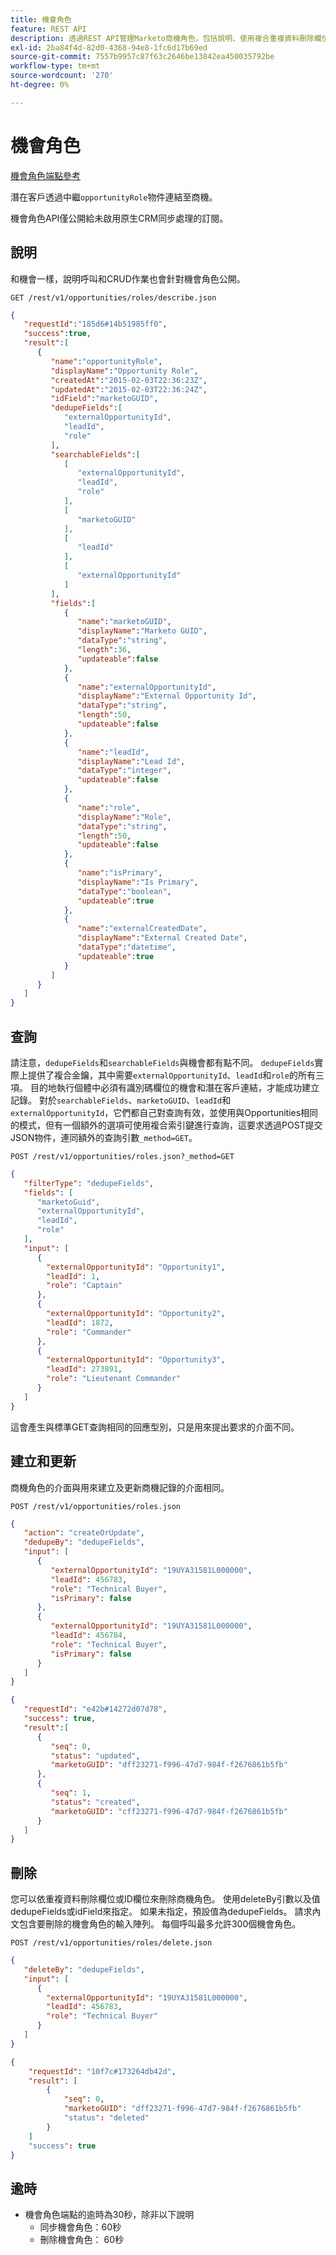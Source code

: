 ```yaml
---
title: 機會角色
feature: REST API
description: 透過REST API管理Marketo商機角色，包括說明、使用複合重複資料刪除欄位進行查詢、建立更新刪除、逾時和無CRM同步。
exl-id: 2ba84f4d-82d0-4368-94e8-1fc6d17b69ed
source-git-commit: 7557b9957c87f63c2646be13842ea450035792be
workflow-type: tm+mt
source-wordcount: '270'
ht-degree: 0%

---
```


# 機會角色

[機會角色端點參考](https://developer.adobe.com/marketo-apis/api/mapi/#tag/Opportunities/operation/getOpportunityRolesUsingGET)

潛在客戶透過中繼`opportunityRole`物件連結至商機。

機會角色API僅公開給未啟用原生CRM同步處理的訂閱。

## 說明

和機會一樣，說明呼叫和CRUD作業也會針對機會角色公開。

```
GET /rest/v1/opportunities/roles/describe.json
```

```json
{
   "requestId":"185d6#14b51985ff0",
   "success":true,
   "result":[
      {
         "name":"opportunityRole",
         "displayName":"Opportunity Role",
         "createdAt":"2015-02-03T22:36:23Z",
         "updatedAt":"2015-02-03T22:36:24Z",
         "idField":"marketoGUID",
         "dedupeFields":[
            "externalOpportunityId",
            "leadId",
            "role"
         ],
         "searchableFields":[
            [
               "externalOpportunityId",
               "leadId",
               "role"
            ],
            [
               "marketoGUID"
            ],
            [
               "leadId"
            ],
            [
               "externalOpportunityId"
            ]
         ],
         "fields":[
            {
               "name":"marketoGUID",
               "displayName":"Marketo GUID",
               "dataType":"string",
               "length":36,
               "updateable":false
            },
            {
               "name":"externalOpportunityId",
               "displayName":"External Opportunity Id",
               "dataType":"string",
               "length":50,
               "updateable":false
            },
            {
               "name":"leadId",
               "displayName":"Lead Id",
               "dataType":"integer",
               "updateable":false
            },
            {
               "name":"role",
               "displayName":"Role",
               "dataType":"string",
               "length":50,
               "updateable":false
            },
            {
               "name":"isPrimary",
               "displayName":"Is Primary",
               "dataType":"boolean",
               "updateable":true
            },
            {
               "name":"externalCreatedDate",
               "displayName":"External Created Date",
               "dataType":"datetime",
               "updateable":true
            }
         ]
      }
   ]
}
```

## 查詢

請注意，`dedupeFields`和`searchableFields`與機會都有點不同。 `dedupeFields`實際上提供了複合金鑰，其中需要`externalOpportunityId`、`leadId`和`role`的所有三項。 目的地執行個體中必須有識別碼欄位的機會和潛在客戶連結，才能成功建立記錄。 對於`searchableFields`、`marketoGUID`、`leadId`和`externalOpportunityId`，它們都自己對查詢有效，並使用與Opportunities相同的模式，但有一個額外的選項可使用複合索引鍵進行查詢，這要求透過POST提交JSON物件，連同額外的查詢引數`_method=GET`。

```
POST /rest/v1/opportunities/roles.json?_method=GET
```

```json
{
   "filterType": "dedupeFields",
   "fields": [
      "marketoGuid",
      "externalOpportunityId",
      "leadId",
      "role"
   ],
   "input": [
      {
        "externalOpportunityId": "Opportunity1",
        "leadId": 1,
        "role": "Captain"
      },
      {
        "externalOpportunityId": "Opportunity2",
        "leadId": 1872,
        "role": "Commander"
      },
      {
        "externalOpportunityId": "Opportunity3",
        "leadId": 273891,
        "role": "Lieutenant Commander"
      }
   ]
}
```

這會產生與標準GET查詢相同的回應型別，只是用來提出要求的介面不同。

## 建立和更新

商機角色的介面與用來建立及更新商機記錄的介面相同。

```
POST /rest/v1/opportunities/roles.json
```

```json
{
   "action": "createOrUpdate",
   "dedupeBy": "dedupeFields",
   "input": [
      {
         "externalOpportunityId": "19UYA31581L000000",
         "leadId": 456783,
         "role": "Technical Buyer",
         "isPrimary": false
      },
      {
         "externalOpportunityId": "19UYA31581L000000",
         "leadId": 456784,
         "role": "Technical Buyer",
         "isPrimary": false
      }
   ]
}
```

```json
{
   "requestId": "e42b#14272d07d78",
   "success": true,
   "result":[
      {
         "seq": 0,
         "status": "updated",
         "marketoGUID": "dff23271-f996-47d7-984f-f2676861b5fb"
      },
      {
         "seq": 1,
         "status": "created",
         "marketoGUID": "cff23271-f996-47d7-984f-f2676861b5fb"
      }
   ]
}
```

## 刪除

您可以依重複資料刪除欄位或ID欄位來刪除商機角色。 使用deleteBy引數以及值dedupeFields或idField來指定。 如果未指定，預設值為dedupeFields。 請求內文包含要刪除的機會角色的輸入陣列。 每個呼叫最多允許300個機會角色。

```
POST /rest/v1/opportunities/roles/delete.json
```

```json
{
   "deleteBy": "dedupeFields",
   "input": [
      {
        "externalOpportunityId": "19UYA31581L000000",
        "leadId": 456783,
        "role": "Technical Buyer"
      }
   ]
}
```

```json
{
    "requestId": "10f7c#173264db42d",
    "result": [
        {
            "seq": 0,
            "marketoGUID": "dff23271-f996-47d7-984f-f2676861b5fb"
            "status": "deleted"
        }
    ]
    "success": true
}
```

## 逾時

- 機會角色端點的逾時為30秒，除非以下說明
   - 同步機會角色：60秒
   - 刪除機會角色： 60秒
